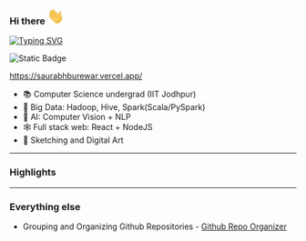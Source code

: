 ### Hi there <img src="https://github.com/saurabhburewar/saurabhburewar/blob/main/Hi.gif" width="30px">
[![Typing SVG](https://readme-typing-svg.demolab.com/?lines=I'm+Saurabh+Burewar)](https://git.io/typing-svg)

![Static Badge](https://img.shields.io/badge/LinkedIn-blue?logo=linkedin&logoColor=white&color=%230A66C2&link=https%3A%2F%2Fwww.linkedin.com%2Fin%2Fsaurabh-burewar-355131185%2F)



https://saurabhburewar.vercel.app/

- 📚 Computer Science undergrad (IIT Jodhpur)
- 🏢 Big Data: Hadoop, Hive, Spark(Scala/PySpark)
- 🧠 AI: Computer Vision + NLP
- 🕸  Full stack web: React + NodeJS
- 🎨 Sketching and Digital Art
---
### Highlights


---
### Everything else
-  Grouping and Organizing Github Repositories - <a href="https://saurabhburewar.github.io/GitRepoOrganizer/">Github Repo Organizer</a>


